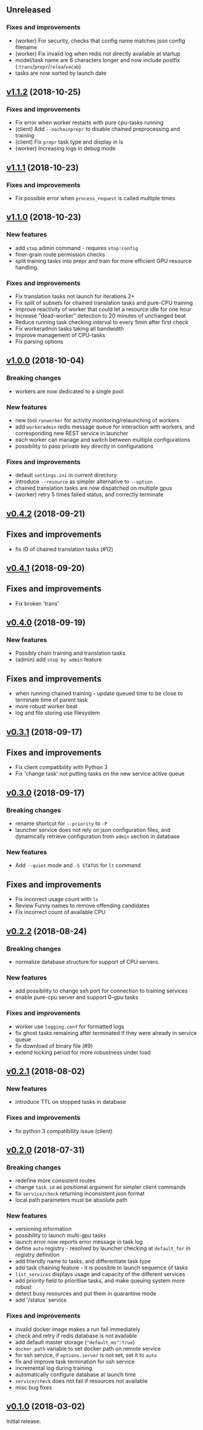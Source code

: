 ## Unreleased

### Fixes and improvements
* (worker) For security, checks that config name matches json config filename
* (worker) Fix invalid log when redis not directly available at startup
* model/task name are 6 characters longer and now include postfix (:`trans`/`prepr`/`relea`/`vocab`)
* tasks are now sorted by launch date

## [v1.1.2](https://github.com/OpenNMT/nmt-wizard/releases/tag/v1.1.2) (2018-10-25)

### Fixes and improvements
* Fix error when worker restarts with pure cpu-tasks running
* (client) Add `--nochainprepr` to disable chained preprocessing and training
* (client) Fix `prepr` task type and display in ls
* (worker) Increasing logs in debug mode

## [v1.1.1](https://github.com/OpenNMT/nmt-wizard/releases/tag/v1.1.1) (2018-10-23)

### Fixes and improvements
* Fix possible error when `process_request` is called multiple times

## [v1.1.0](https://github.com/OpenNMT/nmt-wizard/releases/tag/v1.1.0) (2018-10-23)

### New features
* add `stop` admin command - requires `stop:config`
* finer-grain route permission checks
* split training tasks into prepr and train for more efficient GPU resource handling.

### Fixes and improvements
* Fix translation tasks not launch for iterations 2+
* Fix split of subsets for chained translation tasks and pure-CPU training
* Improve reactivity of worker that could let a resource idle for one hour
* Increase "dead-worker" detection to 20 minutes of unchanged beat
* Reduce running task checking interval to every 5min after first check
* Fix workeradmin tasks taking all bandwidth
* Improve management of CPU-tasks
* Fix parsing options

## [v1.0.0](https://github.com/OpenNMT/nmt-wizard/releases/tag/v1.0.0) (2018-10-04)

### Breaking changes
* workers are now dedicated to a single pool

### New features
* new tool `runworker` for activity monitoring/relaunching of workers
* add `workeradmin` redis message queue for interaction with workers, and corresponding new REST service in launcher
* each worker can manage and switch between multiple configurations
* possibility to pass private key directly in configurations

### Fixes and improvements
* default `settings.ini` in current directory
* introduce `--resource` as simpler alternative to `--option` 
* chained translation tasks are now dispatched on multiple gpus
* (worker) retry 5 times failed status, and correctly terminate

## [v0.4.2](https://github.com/OpenNMT/nmt-wizard/releases/tag/v0.4.2) (2018-09-21)

## Fixes and improvements
* fix ID of chained translation tasks (#12)

## [v0.4.1](https://github.com/OpenNMT/nmt-wizard/releases/tag/v0.4.1) (2018-09-20)

## Fixes and improvements
* Fix broken 'trans'

## [v0.4.0](https://github.com/OpenNMT/nmt-wizard/releases/tag/v0.4.0) (2018-09-19)

### New features
* Possibly chain training and translation tasks
* (admin) add `stop by admin` feature

## Fixes and improvements
* when running chained training - update queued time to be close to terminate time of parent task
* more robust worker beat
* log and file storing use filesystem

## [v0.3.1](https://github.com/OpenNMT/nmt-wizard/releases/tag/v0.3.1) (2018-09-17)

## Fixes and improvements
* Fix client compatibility with Python 3
* Fix 'change task' not putting tasks on the new service active queue

## [v0.3.0](https://github.com/OpenNMT/nmt-wizard/releases/tag/v0.3.0) (2018-09-17)

### Breaking changes
* rename shortcut for `--priority` to `-P`
* launcher service does not rely on json configuration files, and dynamically retrieve configuration from `admin` section in database

### New features
* Add `--quiet` mode and `-S STATUS` for `lt` command

## Fixes and improvements
* Fix incorrect usage count with `ls`
* Review Funny names to remove offending candidates
* Fix incorrect count of available CPU

## [v0.2.2](https://github.com/OpenNMT/nmt-wizard/releases/tag/v0.2.2) (2018-08-24)

### Breaking changes
* normalize database structure for support of CPU servers.

### New features
* add possibility to change ssh port for connection to training services
* enable pure-cpu server and support 0-gpu tasks

### Fixes and improvements
* worker use `logging.conf` for formatted logs
* fix ghost tasks remaining after terminated if they were already in service queue
* fix download of binary file (#9)
* extend locking period for more robustness under load

## [v0.2.1](https://github.com/OpenNMT/nmt-wizard/releases/tag/v0.2.1) (2018-08-02)

### New features
* introduce TTL on stopped tasks in database

### Fixes and improvements

* fix python 3 compatibility issue (client)

## [v0.2.0](https://github.com/OpenNMT/nmt-wizard/releases/tag/v0.2.0) (2018-07-31)

### Breaking changes
* redefine more consistent routes
* change `task_id` as positional argument for simpler client commands
* fix `service/check` returning inconsistent json format 
* local path parameters must be absolute path

### New features

* versioning information
* possibility to launch multi-gpu tasks
* launch error now reports error message in task log
* define `auto` registry - resolved by launcher checking at `default_for` in registry definition
* add friendly name to tasks, and differentiate task type
* add task chaining feature - it is possible to launch sequence of tasks
* `list_services` displays usage and capacity of the different services
* add priority field to prioritise tasks, and make queuing system more robust
* detect busy resources and put them in quarantine mode
* add '/status' service

### Fixes and improvements

* invalid docker image makes a run fail immediately
* check and retry if redis database is not available
* add default master storage (`"default_ms":true`)
* `docker.path` variable to set docker path on remote service
* for ssh service, if `options.server` is not set, set it to `auto`
* fix and improve task termination for ssh service
* incremental log during training
* automatically configure database at launch time
* `service/check` does not fail if resources not available
* misc bug fixes

## [v0.1.0](https://github.com/OpenNMT/nmt-wizard/releases/tag/v0.1.0) (2018-03-02)

Initial release.
